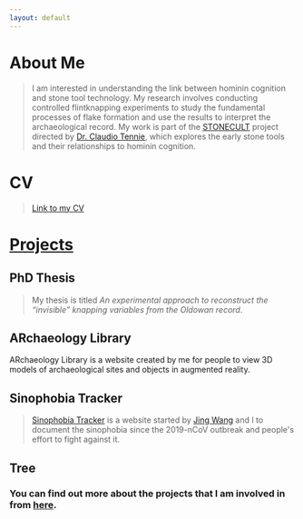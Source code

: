 ```yaml
---
layout: default
---
```


# About Me

> I am interested in understanding the link between hominin cognition and stone tool technology. My research involves conducting controlled flintknapping experiments to study the fundamental processes of flake formation and use the results to interpret the archaeological record. My work is part of the [STONECULT](https://sites.google.com/view/stonecult/home) project directed by [Dr. Claudio Tennie](https://sites.google.com/view/claudiotennie/home), which explores the early stone tools and their relationships to hominin cognition.


# CV

> [Link to my CV](./cv.html)

# [Projects](./project.md)

## PhD Thesis

> My thesis is titled _An experimental approach to reconstruct the “invisible” knapping variables from the Oldowan record_.

## ARchaeology Library
ARchaeology Library is a website created by me for people to view 3D models of archaeological sites and objects in augmented reality.

## Sinophobia Tracker
> [Sinophobia Tracker](https://sites.google.com/view/sinophobia-tracker/home) is a website started by [Jing Wang](https://sites.google.com/view/jingwang-space/home) and I to document the sinophobia since the 2019-nCoV outbreak and people's effort to fight against it.

## Tree

### You can find out more about the projects that I am involved in from [here](./project.md).
